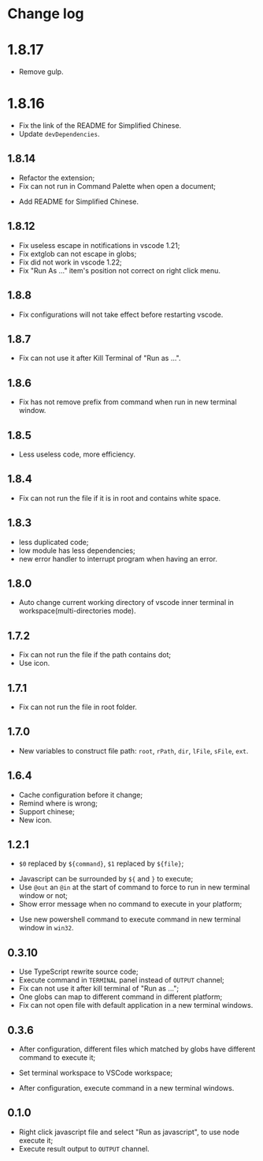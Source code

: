 # Change log

# 1.8.17
- Remove gulp.

# 1.8.16
* Fix the link of the README for Simplified Chinese.
* Update `devDependencies`.

## 1.8.14
* Refactor the extension;
* Fix can not run in Command Palette when open a document;
+ Add README for Simplified Chinese.

## 1.8.12
* Fix useless escape in notifications in vscode 1.21;
* Fix extglob can not escape in globs;
* Fix did not work in vscode 1.22;
* Fix "Run As ..." item's position not correct on right click menu.

## 1.8.8
* Fix configurations will not take effect before restarting vscode.

## 1.8.7
* Fix can not use it after Kill Terminal of "Run as ...".

## 1.8.6
* Fix has not remove prefix from command when run in new terminal window.

## 1.8.5
* Less useless code, more efficiency.

## 1.8.4
* Fix can not run the file if it is in root and contains white space.

## 1.8.3
* less duplicated code;
* low module has less dependencies;
* new error handler to interrupt program when having an error.

## 1.8.0
+ Auto change current working directory of vscode inner terminal in workspace(multi-directories mode).

## 1.7.2
* Fix can not run the file if the path contains dot;
* Use icon.

## 1.7.1
* Fix can not run the file in root folder.

## 1.7.0
+ New variables to construct file path: `root`, `rPath`, `dir`, `lFile`, `sFile`, `ext`.

## 1.6.4
+ Cache configuration before it change;
+ Remind where is wrong;
+ Support chinese;
+ New icon.

## 1.2.1
* `$0` replaced by `${command}`, `$1` replaced by `${file}`;
+ Javascript can be surrounded by `${` and `}` to execute;
+ Use `@out` an `@in` at the start of command to force to run in new terminal window or not;
+ Show error message when no command to execute in your platform;
* Use new powershell command to execute command in new terminal window in `win32`.

## 0.3.10
* Use TypeScript rewrite source code;
* Execute command in `TERMINAL` panel instead of `OUTPUT` channel;
* Fix can not use it after kill terminal of "Run as ...";
* One globs can map to different command in different platform;
* Fix can not open file with default application in a new terminal windows.

## 0.3.6
+ After configuration, different files which matched by globs have different command to execute it;
* Set terminal workspace to VSCode workspace;
+ After configuration, execute command in a new terminal windows.

## 0.1.0
+ Right click javascript file and select "Run as javascript", to use node execute it;
+ Execute result output to `OUTPUT` channel.